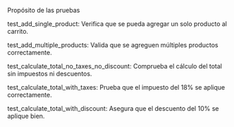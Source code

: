 Propósito de las pruebas

test_add_single_product: Verifica que se pueda agregar un solo producto al carrito.

test_add_multiple_products: Valida que se agreguen múltiples productos correctamente.

test_calculate_total_no_taxes_no_discount: Comprueba el cálculo del total sin impuestos ni descuentos.

test_calculate_total_with_taxes: Prueba que el impuesto del 18% se aplique correctamente.

test_calculate_total_with_discount: Asegura que el descuento del 10% se aplique bien.
